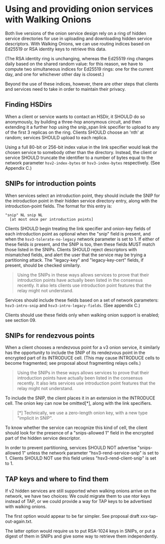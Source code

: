 # Using and providing onion services with Walking Onions

Both live versions of the onion service design rely on a ring of
hidden service directories for use in uploading and downloading
hidden service descriptors.  With Walking Onions, we can use routing
indices based on Ed25519 or RSA identity keys to retrieve this data.

(The RSA identity ring is unchanging, whereas the Ed25519 ring
changes daily based on the shared random value: for this reason, we
have to compute two simultaneous indices for Ed25519 rings: one for
the current day, and one for whichever other day is closest.)

Beyond the use of these indices, however, there are other steps that
clients and services need to take in order to maintain their privacy.

## Finding HSDirs

When a client or service wants to contact an HSDir, it SHOULD do so
anonymously, by building a three-hop anonymous circuit, and then
extending it a further hop using the snip_span link specifier to
upload to any of the first 3 replicas on the ring.  Clients SHOULD
choose an 'nth' at random; services SHOULD upload to each replica.

Using a full 80-bit or 256-bit index value in the link specifier
would leak the chosen service to somebody other than the directory.
Instead, the client or service SHOULD truncate the identifier to a
number of bytes equal to the network parameter `hsv2-index-bytes` or
`hsv3-index-bytes` respectively.  (See Appendix C.)

## SNIPs for introduction points

When services select an introduction point, they should include the
SNIP for the introduction point in their hidden service directory
entry, along with the introduction-point fields.  The format for
this entry is:

    "snip" NL snip NL
      [at most once per introduction points]


Clients SHOULD begin treating the link specifier and onion-key
fields of each introduction point as optional when the "snip" field
is present, and when the `hsv3-tolerate-no-legacy` network parameter
is set to 1. If either of these fields _is_ present, and the SNIP is
too, then these fields MUST match those listed in the SNIPs.
Clients SHOULD reject descriptors with mismatched fields, and alert
the user that the service may be trying a partitioning attack.
The "legacy-key" and "legacy-key-cert" fields, if present, should be
checked similarly.

> Using the SNIPs in these ways allows services to prove that their
> introduction points have actually been listed in the consensus
> recently.  It also lets clients use introduction point features
> that the relay might not understand.

Services should include these fields based on a set of network
parameters: `hsv3-intro-snip` and `hsv3-intro-legacy-fields`.
(See appendix C.)

Clients should use these fields only when walking onion support is
enabled; see section 09.

## SNIPs for rendezvous points

When a client chooses a rendezvous point for a v3 onion service, it
similarly has the opportunity to include the SNIP of its rendezvous
point in the encrypted part of its INTRODUCE cell.  (This may cause
INTRODUCE cells to become fragmented; see proposal about fragmenting
relays cells.)

> Using the SNIPs in these ways allows services to prove that their
> introduction points have actually been listed in the consensus
> recently.  It also lets services use introduction point features
> that the relay might not understand.

To include the SNIP, the client places it in an extension in the
INTRODUCE cell.  The onion key can now be omitted[*], along with
the link specifiers.

> [*] Technically, we use a zero-length onion key, with a new type
> "implicit in SNIP".

To know whether the service can recognize this kind of cell, the
client should look for the presence of a "snips-allowed 1" field in
the encrypted part of the hidden service descriptor.

In order to prevent partitioning, services SHOULD NOT advertise
"snips-allowed 1" unless the network parameter
"hsv3-rend-service-snip" is set to 1.  Clients SHOULD NOT use this
field unless "hsv3-rend-client-snip" is set to 1.

## TAP keys and where to find them

If v2 hidden services are still supported when walking onions arrive
on the network, we have two choices:  We could migrate them to use
ntor keys instead of TAP, or we could provide a way for TAP keys to
be advertised with walking onions.

The first option would appear to be far simpler. See
proposal draft xxx-tap-out-again.txt.

The latter option would require us to put RSA-1024 keys in SNIPs, or
put a digest of them in SNIPs and give some way to retrieve them
independently.


